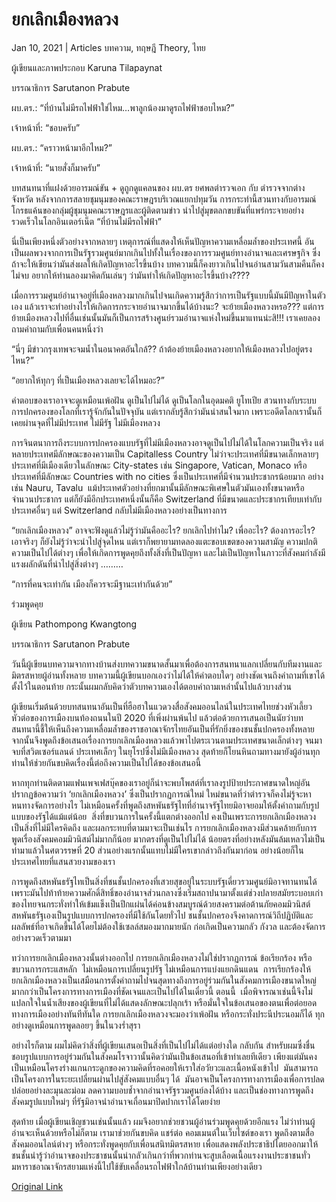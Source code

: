 # ยกเลิกเมืองหลวง

Jan 10, 2021 | Articles บทความ, ทฤษฎี Theory, ไทย





ผู้เขียนและภาพประกอบ Karuna Tilapaynat

บรรณาธิการ Sarutanon Prabute

ผบ.ตร.: “ที่บ้านไม่มีรถไฟฟ้าใช่ไหม…พาลูกน้องมาดูรถไฟฟ้าชอบไหม?” 

เจ้าหน้าที่: “ชอบครับ” 

ผบ.ตร.: “คราวหน้ามาอีกไหม?” 

เจ้าหน้าที่: “นายสั่งก็มาครับ”

บทสนทนาที่แฝงด้วยอารมณ์ขัน + ดูถูกดูแคลนของ ผบ.ตร ยศพลตำรวจเอก กับ ตำรวจจากต่างจังหวัด หลังจากการสลายชุมนุมของคณะราษฎรบริเวณแยกปทุมวัน การกระทำนี้สวนทางกับอารมณ์โกรธแค้นของกลุ่มผู้ชุมนุมคณะราษฎรและผู้ติดตามข่าว นำไปสู่มุขตลกขบขันที่แพร่กระจายอย่างรวดเร็วในโลกอินเตอร์เน็ต “ที่บ้านไม่มีรถไฟฟ้า”

นี่เป็นเพียงหนึ่งตัวอย่างจากหลายๆ เหตุการณ์ที่แสดงให้เห็นปัญหาความเหลื่อมล้ำของประเทศนี้ อันเป็นผลพวงจากการเป็นรัฐรวมศูนย์มากเกินไปทั้งในเรื่องของการรวมศูนย์ทางอำนาจและเศรษฐกิจ ซึ่งถ้าจะให้เขียนว่ามันส่งผลให้เกิดปัญหาอะไรขึ้นบ้าง บทความนี้ก็คงยาวเกินไปจนอ่านสามวันสามคืนก็คงไม่จบ อยากให้ท่านลองมาคิดกันเล่นๆ ว่ามันทำให้เกิดปัญหาอะไรขึ้นบ้าง????

เมื่อการรวมศูนย์อำนาจอยู่ที่เมืองหลวงมากเกินไปจนเกิดความรู้สึกว่าการเป็นรัฐแบบนี้มันมีปัญหาในตัวเอง แล้วเราจะทำอย่างไรให้เกิดการกระจายอำนาจมากขึ้นได้บ้างนะ? จะย้ายเมืองหลวงหรอ??? แต่การย้ายเมืองหลวงไปที่อื่นเช่นนั้นมันก็เป็นการสร้างศูนย์รวมอำนาจแห่งใหม่ขึ้นมาแทนน่ะสิ!!! เราเคยลองถามคำถามกับเพื่อนคนหนึ่งว่า

“นี่ๆ มีข่าวกรุงเทพจะจมน้ำในอนาคตอันใกล้?? ถ้าต้องย้ายเมืองหลวงอยากให้เมืองหลวงไปอยู่ตรงไหน?”

“อยากให้ทุกๆ ที่เป็นเมืองหลวงเลยจะได้ไหมอะ?”

คำตอบของเราอาจจะดูเหมือนเพ้อฝัน ดูเป็นไปไม่ได้ ดูเป็นโลกในอุดมคติ ยูโทเปีย สวนทางกับระบบการปกครองของโลกที่เรารู้จักกันในปัจจุบัน แต่เรากลับรู้สึกว่ามันน่าสนใจมาก เพราะอดีตโลกเรานั้นก็เคยผ่านจุดที่ไม่มีประเทศ ไม่มีรัฐ ไม่มีเมืองหลวง

การจินตนาการถึงระบบการปกครองแบบรัฐที่ไม่มีเมืองหลวงอาจดูเป็นไปไม่ได้ในโลกความเป็นจริง แต่หลายประเทศมีลักษณะของความเป็น Capitalless Country ไม่ว่าจะประเทศที่มีขนาดเล็กหลายๆ ประเทศที่มีเมืองเดียวในลักษณะ City-states เช่น Singapore, Vatican, Monaco หรือประเทศที่มีลักษณะ Countries with no cities ซึ่งเป็นประเทศที่มีจำนวนประชากรน้อยมาก อย่างเช่น Nauru, Tavalu  แม้ประเทศตัวอย่างที่ยกมานั้นมีลักษณะพิเศษในตัวมันเองทั้งขนาดหรือจำนวนประชากร แต่ก็ยังมีอีกประเทศหนึ่งนั้นก็คือ Switzerland ที่มีขนาดและประชากรเทียบเท่ากับประเทศอื่นๆ แต่ Switzerland กลับไม่มีเมืองหลวงอย่างเป็นทางการ

“ยกเลิกเมืองหลวง” อาจจะฟังดูแล้วไม่รู้ว่ามันคืออะไร? ยกเลิกไปทำไม? เพื่ออะไร? ต้องการอะไร? เอาจริงๆ ก็ยังไม่รู้ว่าจะนำไปสู่จุดไหน แต่เราก็พยายามทดลองแตะขอบเขตของความสามัญ ความปกติ ความเป็นไปได้ต่างๆ เพื่อให้เกิดการพูดคุยถึงทั้งสิ่งที่เป็นปัญหา และไม่เป็นปัญหาในภาวะที่สังคมกำลังมีแรงผลักดันที่นำไปสู่สิ่งต่างๆ ………

“การที่คนจะเท่ากัน เมืองก็ควรจะมีฐานะเท่ากันด้วย”









ร่วมพูดคุย

ผู้เขียน Pathompong Kwangtong

บรรณาธิการ Sarutanon Prabute

วันนี้ผู้เขียนบทความจากทางบ้านส่งบทความขนาดสั้นมาเพื่อต้องการสนทนาแลกเปลี่ยนกับทีมงานและมิตรสหายผู้อ่านทั้งหลาย บทความนี้ผู้เขียนบอกเองว่าไม่ได้ให้คำตอบใดๆ อย่างชัดเจนถึงคำถามที่เขาได้ตั้งไว้ในตอนท้าย กระนั้นผมกลับคิดว่าตัวบทความเองได้ตอบคำถามเหล่านั้นไปแล้วบางส่วน

ผู้เขียนเริ่มต้นด้วยบทสนทนาอันเป็นที่ฮือฮาในแวดวงสื่อสังคมออนไลน์ในประเทศไทยช่วงหัวเลี้ยวหัวต่อของการเมืองบนท้องถนนในปี 2020 ที่เพิ่งผ่านพ้นไป แล้วต่อด้วยการเสนอเป็นนัยว่าบทสนทนานี้ชี้ให้เห็นถึงความเหลื่อมล้ำของราชอาณาจักรไทยอันเป็นที่รักยิ่งของชนชั้นปกครองทั้งหลาย จากนั้นจึงพูดถึงข้อเสนอเรื่องการยกเลิกเมืองหลวงแล้วพาไปตระเวนตามประเทศขนาดเล็กต่างๆ จนมาจบที่สวิตเซอร์แลนด์ ประเทศเล็กๆ ในยุโรปซึ่งไม่มีเมืองหลวง สุดท้ายก็โยนหินถามทางมายังผู้อ่านทุกท่านให้ช่วยกันขบคิดเรื่องนี้ต่อถึงความเป็นไปได้ของข้อเสนอนี้

หากทุกท่านติดตามแฟนเพจเฟสบุ๊คของเราอยู่ก็น่าจะพบโพสต์ที่เราลงรูปป้ายประกาศขนาดใหญ่อันปรากฏข้อความว่า ‘ยกเลิกเมืองหลวง’ ซึ่งเป็นปรากฏการณ์ใหม่ ใหม่ขนาดที่ว่าตำรวจก็คงไม่รู้จะหาหนทางจัดการอย่างไร ไม่เหมือนครั้งที่พูดถึงสหพันธรัฐไทที่อำนาจรัฐไทยมิอาจยอมให้ตั้งคำถามกับรูปแบบของรัฐได้แม้แต่น้อย  สิ่งที่ขบวนการในครั้งนี้แตกต่างออกไป คงเป็นเพราะการยกเลิกเมืองหลวง เป็นสิ่งที่ไม่มีใครคิดถึง และผลกระทบที่ตามมาจะเป็นเช่นไร การยกเลิกเมืองหลวงมีส่วนคล้ายกับการพูดเรื่องสังคมคอมมิวนิสม์ไม่มากก็น้อย มากตรงที่ดูเป็นไปไม่ได้ น้อยตรงที่อย่างหลังมันล้มเหลวไม่เป็นท่ามาแล้วในศตวรรษที่ 20 ส่วนอย่างแรกนั้นแทบไม่มีใครเขากล่าวถึงกันมาก่อน อย่างน้อยก็ในประเทศไทยที่แสนสวยงามของเรา

การพูดถึงสหพันธรัฐไทเป็นสิ่งที่ชนชั้นปกครองที่เสวยสุขอยู่ในระบบรัฐเดี่ยวรวมศูนย์มิอาจทานทนได้ เพราะมันไปท้าท้ายความศักดิ์สิทธิ์ของอำนาจส่วนกลางซึ่งเริ่มสถาปนามาตั้งแต่ช่วงปลายสมัยระบอบเก่าของไทยจนกระทั่งทำให้เข้มแข็งเป็นปึกแผ่นได้ค่อนข้างสมบูรณ์ด้วยสงครามต่อต้านภัยคอมมิวนิสต์  สหพันธรัฐเองเป็นรูปแบบการปกครองที่มีใช้กันโดยทั่วไป ชนชั้นปกครองจึงคาดการณ์วิถีปฏิบัติและผลลัพธ์ที่อาจเกิดขึ้นได้โดยไม่ต้องใช้เซลล์สมองมากมายนัก ก่อเกิดเป็นความกลัว กังวล และต้องจัดการอย่างรวดเร็วตามมา

ทว่าการยกเลิกเมืองหลวงนั้นต่างออกไป การยกเลิกเมืองหลวงไม่ใช่ปรากฏการณ์ ข้อเรียกร้อง หรือขบวนการกระแสหลัก  ไม่เหมือนการเปลี่ยนรูปรัฐ ไม่เหมือนการแบ่งแยกดินแดน  การเรียกร้องให้ยกเลิกเมืองหลวงเป็นเสมือนการตั้งคำถามไปจนสุดทางถึงการอยู่ร่วมกันในสังคมการเมืองขนาดใหญ่มากกว่าเป็นโครงการทางการเมืองที่ชัดเจนและเป็นไปได้ในเดี๋ยวนี้ ตอนนี้  เมื่อพิจารณาเช่นนี้จึงไม่แปลกใจในน้ำเสียงของผู้เขียนที่ไม่ได้แสดงลักษณะปลุกเร้า หรือมั่นใจในข้อเสนอของตนเพื่อต่อยอดทางการเมืองอย่างทันทีทันใด การยกเลิกเมืองหลวงจะมองว่าเพ้อฝัน หรือกระทั่งประนีประนอมก็ได้ ทุกอย่างดูเหมือนการพูดลอยๆ ขึ้นในวงร่ำสุรา

อย่างไรก็ตาม ผมไม่คิดว่าสิ่งที่ผู้เขียนเสนอเป็นสิ่งที่เป็นไปไม่ได้แต่อย่างใด กลับกัน สำหรับผมซึ่งชื่นชอบรูปแบบการอยู่ร่วมกันในสังคมโรจาวานั้นคิดว่ามันเป็นข้อเสนอที่เข้าท่าเลยทีเดียว เพียงแต่มันคงเป็นเหมือนโครงร่างแกนกระดูกของความคิดที่รอคอยให้เราใส่อวัยวะและเนื้อหนังเข้าไป  มันสามารถเป็นโครงการในระยะเปลี่ยนผ่านไปสู่สังคมแบบอื่นๆ ได้  มันอาจเป็นโครงการทางการเมืองเพื่อการปลดปล่อยอย่างละมุนละม่อม ลดความบอบช้ำจากอำนาจรัฐรวมศูนย์ลงได้บ้าง และเป็นช่องทางการพูดถึงสังคมรูปแบบใหม่ๆ ที่รัฐมิอาจนำอำนาจเถื่อนมาปิดปากเราได้โดยง่าย

สุดท้าย เมื่อผู้เขียนเชิญชวนเช่นนั้นแล้ว ผมจึงอยากช่วยชวนผู้อ่านร่วมพูดคุยด้วยอีกแรง ไม่ว่าท่านผู้อ่านจะเห็นด้วยหรือไม่ก็ตาม เรามาช่วยกันขบคิด แชร์ต่อ คอมเมนต์ในเว็บไซต์ของเรา พูดถึงตามสื่อสังคมออนไลน์ต่างๆ หรือกระทั่งพูดคุยกับเพื่อนสนิทมิตรสหาย เพื่อแสดงพลังประชาธิปไตยออกมาให้ชนชั้นนำรู้ว่าอำนาจของประชาชนนั้นน่ากลัวเกินกว่าที่พวกท่านจะสูบเลือดเนื้อแรงงานประชาชนทั่วมหาราชอาณาจักรสยามแห่งนี้ไปใช้ขับเคลื่อนรถไฟฟ้าใกล้บ้านท่านเพียงอย่างเดียว



[Original Link](https://www.dindeng.com/abolish-captial-city/)
